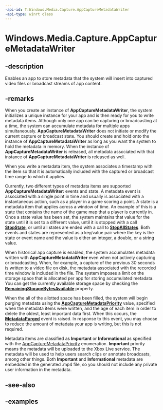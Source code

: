 ```yaml
---
-api-id: T:Windows.Media.Capture.AppCaptureMetadataWriter
-api-type: winrt class
---
```


<!-- Class syntax.
public class AppCaptureMetadataWriter : IClosable
-->

# Windows.Media.Capture.AppCaptureMetadataWriter

## -description
Enables an app to store metadata that the system will insert into captured video files or broadcast streams of app content.

## -remarks
When you create an instance of **AppCaptureMetadataWriter**, the system initializes a unique instance for your app and is then ready for you to write metadata items. Although only one app can be capturing or broadcasting at a time, the system can accumulate metadata for multiple apps simultaneously. **AppCaptureMetadataWriter** does not initiate or modify the current capture or broadcast state. You should create and hold onto the instance of **AppCaptureMetadataWriter** as long as you want the system to hold the metadata in memory.
When the instance of **AppCaptureMetadataWriter** is released, all metadata associated with that instance of **AppCaptureMetadataWriter** is released as well.


When you write a metadata item, the system associates a timestamp with the item so that it is automatically included with the captured or broadcast time range to which it applies. 

Currently, two different types of metadata items are supported **AppCaptureMetadataWriter**: events and state. A metadata event is associated with a single point in time and usually is associated with a instantaneous action, such as a player in a game scoring a point. A state is a metadata item that applies across a window of time. An example of this is a state that contains the name of the game map that a player is currently in. Once a state value has been set, the system maintains that value for the state until it is set to a different value, until it is stopped with a call [**StopState**](https://docs.microsoft.com/uwp/api/windows.media.capture.appcapturemetadatawriter#Windows_Media_Capture_AppCaptureMetadataWriter_StopState_System_String_), or until all states are ended with a call to [**StopAllStates**](https://docs.microsoft.com/uwp/api/windows.media.capture.appcapturemetadatawriter#Windows_Media_Capture_AppCaptureMetadataWriter_StopAllStates). Both events and states are represented as a key/value pair where the key is the state or event name and the value is either an integer, a double, or a string value. 

When historical app capture is enabled, the system accumulates metadata written with **AppCaptureMetadataWriter** even when not actively capturing or broadcasting. When, for example, a capture of the previous 30 seconds is written to a video file on disk, the metadata associated with the recorded time window is included in the file. The system imposes a limit on the storage space that is allocated per app for storing accumulated metadata. You can get the currently available storage space by checking the [**RemainingStorageBytesAvailable**](https://docs.microsoft.com/uwp/api/windows.media.capture.appcapturemetadatawriter#Windows_Media_Capture_AppCaptureMetadataWriter_RemainingStorageBytesAvailable) property.

When the all of the allotted space has been filled, the system will begin purging metadata using the [**AppCaptureMetadataPriority**](https://review.docs.microsoft.com/uwp/api/windows.media.capture.appcapturemetadatapriority) value, specified when the metadata items were written, and the age of each item in order to delete the oldest, least important data first. When this occurs, the [**MetadataPurged**](https://docs.microsoft.com/uwp/api/windows.media.capture.appcapturemetadatawriter#Windows_Media_Capture_AppCaptureMetadataWriter_MetadataPurged) event is raised. In response to this event, you may choose to reduce the amount of metadata your app is writing, but this is not required.



Metadata items are classified as **Important** or **Informational** as specified with the [AppCaptureMetadataPriority](appcapturemetadatapriority.md) enumeration. **Important** priority means the metadata will be uploaded to the Xbox Live service.  The metadata will be used to help users search clips or annotate broadcasts, among other things.
Both **Important** and **Informational** metadata are embedded in the generated .mp4 file, so you should not include any private user information in the metadata.


## -see-also

## -examples

